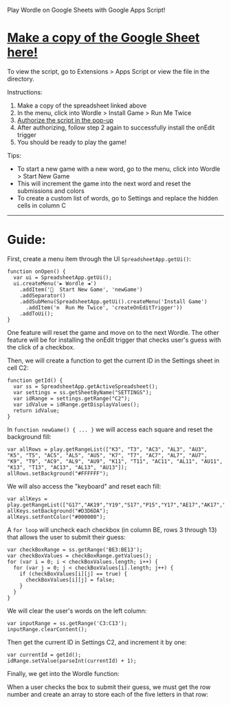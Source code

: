 Play Wordle on Google Sheets with Google Apps Script!


# [Make a copy of the Google Sheet here!](https://docs.google.com/spreadsheets/d/1QUwNrr4rBDTNcsto9bkQzo58uXjQFm0pp8nv17WFaa8/copy)


To view the script, go to Extensions > Apps Script or view the file in the directory.

Instructions:

1. Make a copy of the spreadsheet linked above
2. In the menu, click into Wordle > Install Game > Run Me Twice
3. [Authorize the script in the pop-up](https://support.google.com/cloud/answer/7454865)
4. After authorizing, follow step 2 again to successfully install the onEdit trigger
5. You should be ready to play the game!

Tips:

* To start a new game with a new word, go to the menu, click into Wordle > Start New Game
* This will increment the game into the next word and reset the submissions and colors
* To create a custom list of words, go to Settings and replace the hidden cells in column C


----

# **Guide:**

First, create a menu item through the UI `SpreadsheetApp.getUi()`:

```
function onOpen() {
  var ui = SpreadsheetApp.getUi();
  ui.createMenu('► Wordle ◄')
    .addItem('🔄  Start New Game', 'newGame')
    .addSeparator()
    .addSubMenu(SpreadsheetApp.getUi().createMenu('Install Game')
      .addItem('🔛  Run Me Twice', 'createOnEditTrigger'))
    .addToUi();
}
```

One feature will reset the game and move on to the next Wordle.
The other feature will be for installing the onEdit trigger that checks user's guess with the click of a checkbox.

Then, we will create a function to get the current ID in the Settings sheet in cell C2:

```
function getId() {
  var ss = SpreadsheetApp.getActiveSpreadsheet();
  var settings = ss.getSheetByName("SETTINGS");
  var idRange = settings.getRange("C2");
  var idValue = idRange.getDisplayValues();
  return idValue;
}
```

In `function newGame() { ... }` we will access each square and reset the background fill:

```
var allRows = play.getRangeList(["K3", "T3", "AC3", "AL3", "AU3", "K5", "T5", "AC5", "AL5", "AU5", "K7", "T7", "AC7", "AL7", "AU7", "K9", "T9", "AC9", "AL9", "AU9", "K11", "T11", "AC11", "AL11", "AU11", "K13", "T13", "AC13", "AL13", "AU13"]);
allRows.setBackground("#FFFFFF");
```

We will also access the "keyboard" and reset each fill:

```
var allKeys = play.getRangeList(["G17","AK19","Y19","S17","P15","Y17","AE17","AK17","AT15","AQ17","AW17","BC17","AW19","AQ19","AZ15","BF15","D15","V15","M17","AB15","AN15","AE19","J15","S19","AH15","M19"]);
allKeys.setBackground("#D3D6DA");
allKeys.setFontColor("#000000");
```

A `for loop` will uncheck each checkbox (in column BE, rows 3 through 13) that allows the user to submit their guess:

```
var checkBoxRange = ss.getRange('BE3:BE13');
var checkBoxValues = checkBoxRange.getValues();
for (var i = 0; i < checkBoxValues.length; i++) {
  for (var j = 0; j < checkBoxValues[i].length; j++) {
    if (checkBoxValues[i][j] == true) {
      checkBoxValues[i][j] = false;
    }
  }
}
```

We will clear the user's words on the left column:

```
var inputRange = ss.getRange('C3:C13');
inputRange.clearContent();
```

Then get the current ID in Settings C2, and increment it by one:

```
var currentId = getId();
idRange.setValue(parseInt(currentId) + 1);
```

Finally, we get into the Wordle function:

When a user checks the box to submit their guess, we must get the row number and create an array to store each of the five letters in that row:




